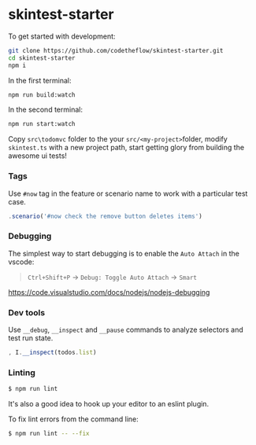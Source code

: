 # skintest-starter

To get started with development:

```sh
git clone https://github.com/codetheflow/skintest-starter.git
cd skintest-starter
npm i
```

In the first terminal:
```sh
npm run build:watch
```

In the second terminal:
```sh
npm run start:watch
```

Copy `src\todomvc` folder to the your `src/<my-project>`folder, modify `skintest.ts` with a new project path, start getting glory from building the awesome ui tests!

### Tags

Use `#now` tag in the feature or scenario name to work with a particular test case.

```typescript
.scenario('#now check the remove button deletes items')
```

### Debugging

The simplest way to start debugging is to enable the `Auto Attach` in the vscode:

> `Ctrl+Shift+P` -> `Debug: Toggle Auto Attach` -> `Smart`

https://code.visualstudio.com/docs/nodejs/nodejs-debugging

### Dev tools

Use `__debug`, `__inspect` and `__pause` commands to analyze selectors and test run state.

```typescript
, I.__inspect(todos.list)
```

### Linting

```sh
$ npm run lint
```

It's also a good idea to hook up your editor to an eslint plugin.

To fix lint errors from the command line:

```sh
$ npm run lint -- --fix
```